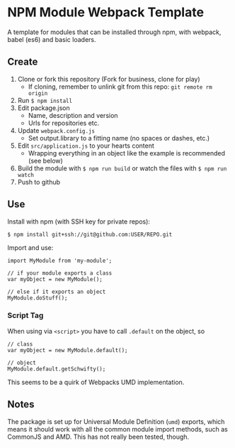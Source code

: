 # NPM Module Webpack Template

A template for modules that can be installed through npm, with webpack, babel (es6) and basic loaders.

## Create

1. Clone or fork this repository (Fork for business, clone for play)
   * If cloning, remember to unlink git from this repo: `git remote rm origin`
1. Run `$ npm install`
1. Edit package.json
    * Name, description and version
    * Urls for repositories etc.
1. Update `webpack.config.js`
    * Set output.library to a fitting name (no spaces or dashes, etc.)
1. Edit `src/application.js` to your hearts content
    * Wrapping everything in an object like the example is recommended (see below)
1. Build the module with `$ npm run build` or watch the files with `$ npm run watch`
1. Push to github

## Use

Install with npm (with SSH key for private repos):

`$ npm install git+ssh://git@github.com:USER/REPO.git`

Import and use:

```
import MyModule from 'my-module';

// if your module exports a class
var myObject = new MyModule();

// else if it exports an object
MyModule.doStuff();
```

### Script Tag

When using via `<script>` you have to call `.default` on the object, so

```
// class
var myObject = new MyModule.default();

// object
MyModule.default.getSchwifty();
```

This seems to be a quirk of Webpacks UMD implementation.

## Notes

The package is set up for Universal Module Definition (`umd`) exports, which means it should work with all the common module import methods, such as CommonJS and AMD. This has not really been tested, though.
